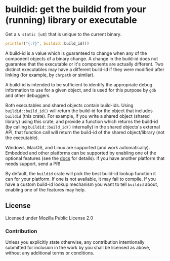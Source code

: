 # buildid: get the buildid from your (running) library or executable

Get a `&'static [u8]` that is unique to the current binary.

```rust
println!("{:?}", buildid::build_id())
```

A build-id is a value which is guaranteed to change when any of the component
objects of a binary change. A change in the build-id does not guarantee that
the executable or it's components are actually different. Two distinct
executables may have a different build-id if they were modified after linking
(for example, by `chrpath` or similar).

A build-id is intended to be sufficient to identify the appropriate debug
information to use for a given object, and is used for this purpose by `gdb`
and other debuggers.

Both executables and shared objects contain build-ids. Using
`buildid::build_id()` will return the build-id for the object that includes
`buildid` (this crate). For example, if you write a shared object (shared
library) using this crate, and provide a function which returns the build-id
(by calling `buildid::build_id()` internally) in the shared objects's external
API, that function call will return the build-id of the shared object/library
(not the executable).

Windows, MacOS, and Linux are supported (and work automatically). Embedded and
other platforms can be supported by enabling one of the optional features (see
the [docs](https://docs.rs/buildid) for details). If you have another platform
that needs support, send a PR!

By default, the `buildid` crate will pick the best build-id lookup function it
can for your platform. If one is not available, it may fail to compile. If you
have a custom build-id lookup mechanism you want to tell `buildid` about,
enabling one of the features may help.

## License

Licensed under Mozilla Public License 2.0

### Contribution

Unless you explicitly state otherwise, any contribution intentionally submitted
for inclusion in the work by you shall be licensed as above, without any
additional terms or conditions.
